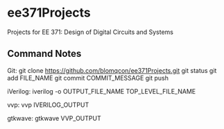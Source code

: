 # ee371Projects
Projects for EE 371: Design of Digital Circuits and Systems


## Command Notes
Git:
	git clone https://github.com/blomqcon/ee371Projects.git
	git status
	git add FILE_NAME
	git commit COMMIT_MESSAGE
	git push

iVerilog:
	iverilog -o OUTPUT_FILE_NAME TOP_LEVEL_FILE_NAME
	
vvp:
	vvp IVERILOG_OUTPUT
	
gtkwave:
	gtkwave VVP_OUTPUT